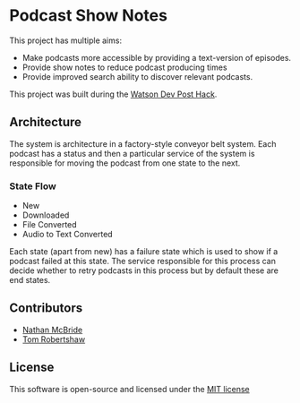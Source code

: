 # Podcast Show Notes

This project has multiple aims:

- Make podcasts more accessible by providing a text-version of episodes.
- Provide show notes to reduce podcast producing times
- Provide improved search ability to discover relevant podcasts.

This project was built during the [Watson Dev Post Hack](http://watson.devpost.com/).


## Architecture

The system is architecture in a factory-style conveyor belt system.  Each podcast has a status and then a particular
service of the system is responsible for moving the podcast from one state to the next. 

### State Flow

- New
- Downloaded
- File Converted
- Audio to Text Converted

Each state (apart from new) has a failure state which is used to show if a podcast failed at this state. The service
responsible for this process can decide whether to retry podcasts in this process but by default these are end states. 


## Contributors

- [Nathan McBride](https://twitter.com/brideoweb)
- [Tom Robertshaw](https://twitter.com/bobbyshaw)

## License

This software is open-source and licensed under the [MIT license](http://opensource.org/licenses/MIT)
